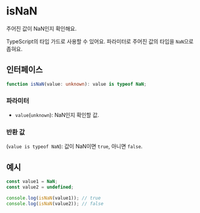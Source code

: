 # isNaN

주어진 값이 NaN인지 확인해요.

TypeScript의 타입 가드로 사용할 수 있어요. 파라미터로 주어진 값의 타입을 `NaN`으로 좁혀요.

## 인터페이스

```typescript
function isNaN(value: unknown): value is typeof NaN;
```

### 파라미터

- `value`(`unknown`): NaN인지 확인할 값.

### 반환 값

(`value is typeof NaN`): 값이 NaN이면 `true`, 아니면 `false`.

## 예시

```typescript
const value1 = NaN;
const value2 = undefined;

console.log(isNaN(value1)); // true
console.log(isNaN(value2)); // false
```

